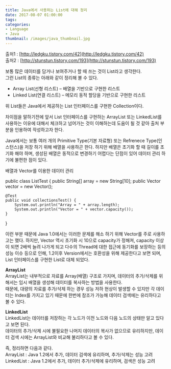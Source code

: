 ```yaml
---
title: Java에서 사용하는 List에 대해 정리
date: 2017-08-07 01:00:00
tags:
categories:
- Language
- Java
thumbnail: /images/java_thumbnail.jpg
---
```

출처1 : [http://ledgku.tistory.com/42](http://ledgku.tistory.com/42)<br/>
출처2 : [http://stunstun.tistory.com/193](http://stunstun.tistory.com/193)

보통 많은 데이터를 담거나 보여주거나 할 때 쓰는 것이 List라고 생각한다.<br/>
그런 List의 종류는 아래와 같이 정리해 볼 수 있다.

- Array List(선형 리스트) – 배열을 기반으로 구현한 리스트
- Linked List(연결 리스트) – 메모리 동적 할당을 기반으로 구현한 리스트

위 List들은 Java에서 제공하는 List 인터페이스를 구현한 Collection이다.<br/>

차이점을 말하기전에 앞서 List 인터페이스를 구현하는 ArrayList 또는 LinkedList를 사용하는 이유에 대해서 체크하고 넘어가는 것이 이해하는데 도움이 될 것 같아 출처 부분을 인용하여 작성하고자 한다.

Java에서는 보통 여러 개의 Primitive Type(기본 자료형) 또는 Refrenece Type(인스턴스)을 저장 하기 위해 배열을 사용하곤 한다. 하지만 배열은 초기화 할 때 길이를 초기화 해야 하며, 생성된 배열은 동적으로 변경하기 어렵다는 단점이 있어 데이터 관리 하기에 불편한 점이 있다.

배열과 Vector를 이용한 데이터 관리<br/>

public class ListTest {
	public String[] array = new String[10];
	public Vector<String> vector = new Vector<String>();

	@Test
	public void collectionsTest() {
		System.out.println("Array = " + array.length);
		System.out.println("Vector = " + vector.capacity());
	}
}


이런 부분 때문에 Java 1.0에서는 이러한 문제를 해소 하기 위해 Vector를 주로 사용하고는 했다. 하지만, Vector 역시 초기화 시 10으로 capacity가 정해져, capacity 이상이 되면 2배씩 늘려 나가게 되고 다수의 Thread에 대한 접근에 동기화를 보장하는 등의 성능 이슈 등으로 인해, 1.2이후 Version에서는 호환성을 위해 제공한다고 보면 되며, List 인터페이스를 구현한 List로 대체 되었다.

**ArrayList**<br/>
ArrayList는 내부적으로 자료를 Array(배열) 구조로 가지며, 데이터의 추가/삭제를 위해서는 임시 배열을 생성해 데이터를 복사하는 방법을 사용한다.<br/>
때문에, 대량의 자료를 추가/삭제 하는 경우 성능 저하 현상이 발생할 수 있지만 각 데이터는 Index를 가지고 있기 때문에 한번에 참조가 가능해 데이터 검색에는 유리하다고 볼 수 있다.

**LinkedList**<br/>
LinkedList는 데이터를 저장하는 각 노드가 이전 노드와 다음 노드의 상태만 알고 있다고 보면 된다.<br/>
데이터의 추가/삭제 시에 불필요한 나머지 데이터의 복사가 없으므로 유리하지만, 데이터 검색 시에는 ArrayList와 비교해 불리하다고 볼 수 있다.

즉, 정리하면 다음과 같다.<br/>
ArrayList : Java 1.2에서 추가, 데이터 검색에 유리하며, 추가/삭제는 성능 고려<br/>
LinkedList : Java 1.2에서 추가, 데이터 추가/삭제에 유리하며, 검색은 성능 고려
